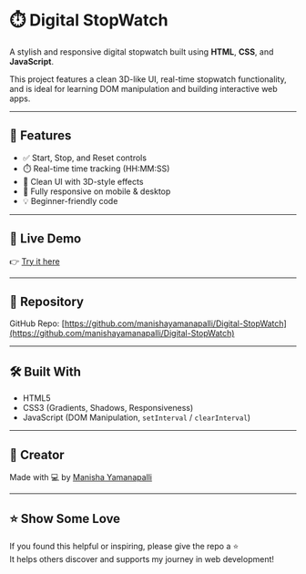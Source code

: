 # ⏱️ Digital StopWatch

A stylish and responsive digital stopwatch built using **HTML**, **CSS**, and **JavaScript**.

This project features a clean 3D-like UI, real-time stopwatch functionality, and is ideal for learning DOM manipulation and building interactive web apps.

---

## 🚀 Features

- ✅ Start, Stop, and Reset controls
- ⏱️ Real-time time tracking (HH:MM:SS)
- 🎨 Clean UI with 3D-style effects
- 📱 Fully responsive on mobile & desktop
- 💡 Beginner-friendly code

---

## 🔗 Live Demo

👉 [Try it here](https://manishayamanapalli.github.io/Digital-StopWatch/)

---

## 📁 Repository

GitHub Repo: [https://github.com/manishayamanapalli/Digital-StopWatch](https://github.com/manishayamanapalli/Digital-StopWatch)

---

## 🛠️ Built With

- HTML5
- CSS3 (Gradients, Shadows, Responsiveness)
- JavaScript (DOM Manipulation, `setInterval` / `clearInterval`)

---


## 🙌 Creator

Made with 💻 by [Manisha Yamanapalli](https://github.com/manishayamanapalli)

---

## ⭐ Show Some Love

If you found this helpful or inspiring, please give the repo a ⭐  
It helps others discover and supports my journey in web development!
